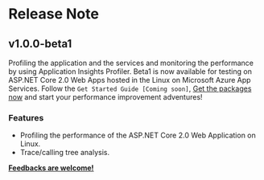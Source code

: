 # Release Note
## v1.0.0-beta1
Profiling the application and the services and monitoring the performance by using Application Insights Profiler. Beta1 is now available for testing on ASP.NET Core 2.0 Web Apps hosted in the Linux on Microsoft Azure App Services. Follow the `Get Started Guide [Coming soon]`, [Get the packages now](https://www.nuget.org/packages/Microsoft.ApplicationInsights.Profiler.AspNetCore/1.0.0-beta1) and start your performance improvement adventures!

### Features
* Profiling the performance of the ASP.NET Core 2.0 Web Application on Linux.
* Trace/calling tree analysis.

**[Feedbacks are welcome!](https://github.com/Microsoft/ApplicationInsights-Profiler-AspNetCore/issues)**